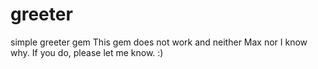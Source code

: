 # greeter
simple greeter gem
This gem does not work and neither Max nor I know why. If you do, please let me know. :) 

